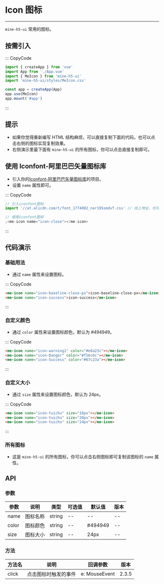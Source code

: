 # Icon 图标

---

`mine-h5-ui` 常用的图标。

## 按需引入

::: CopyCode

```js
import { createApp } from 'vue'
import App from './App.vue'
import { MeIcon } from 'mine-h5-ui'
import 'mine-h5-ui/styles/MeIcon.css'

const app = createApp(App)
app.use(MeIcon)
app.mount('#app')
```

:::

## 提示

- 如果你觉得重新编写 HTML 结构麻烦，可以直接复制下面的代码，也可以点击右侧的图标实现复制效果。
- 右侧演示里最下面有 `mine-h5-ui` 的所有图标，你可以点击直接复制即可。

## 使用 Iconfont-阿里巴巴矢量图标库

- 引入你的[Iconfont-阿里巴巴矢量图标库](https://www.iconfont.cn/)的项目。
- 设置 `name` 属性即可。

::: CopyCode

```js
// 引入iconfont图标
import '//at.alicdn.com/t/font_1774902_nar195smdvf.css' // 线上地址，也可以使用线下文件

// 使用iconfont图标
;<me-icon name="icon-close"></me-icon>
```

:::

## 代码演示

### 基础用法

- 通过 `name` 属性来设置图标。

::: CopyCode

```HTML
<me-icon name="icon-baseline-close-px">icon-baseline-close-px</me-icon>
<me-icon name="icon-success">icon-success</me-icon>
```

:::

### 自定义颜色

- 通过 `color` 属性来设置图标颜色，默认为 #494949。

::: CopyCode

```HTML
<me-icon name="icon-warning1" color="#e6a23c"></me-icon>
<me-icon name="icon-Danger" color="#f56c6c"></me-icon>
<me-icon name="icon-Success" color="#67c23a"></me-icon>
```

:::

### 自定义大小

- 通过 `size` 属性来设置图标颜色，默认为 24px。

::: CopyCode

```HTML
<me-icon name="icon-tuichu" size="16px"></me-icon>
<me-icon name="icon-tuichu" size="20px"></me-icon>
<me-icon name="icon-tuichu" size="24px"></me-icon>
```

:::

### 所有图标

- 这是 `mine-h5-ui` 的所有图标，你可以点击右侧图标即可复制该图标的 `name` 属性。

## API

### 参数

| 参数  | 说明     | 类型   | 可选值 | 默认值  | 版本 |
| ----- | -------- | ------ | ------ | ------- | ---- |
| name  | 图标名称 | string | --     | --      | --   |
| color | 图标颜色 | string | --     | #494949 | --   |
| size  | 图标大小 | string | --     | 24px    | --   |

### 方法

| 方法名 | 说明                 | 回调参数      | 版本  |
| ------ | -------------------- | ------------- | ----- |
| click  | 点击图标时触发的事件 | e: MouseEvent | 2.3.5 |
